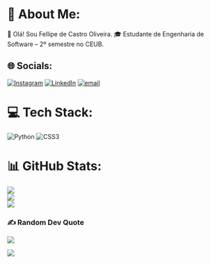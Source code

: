 # 💫 About Me:
👋 Olá! Sou Fellipe de Castro Oliveira. 🎓 Estudante de Engenharia de Software – 2º semestre no CEUB.


## 🌐 Socials:
[![Instagram](https://img.shields.io/badge/Instagram-%23E4405F.svg?logo=Instagram&logoColor=white)](https://instagram.com/https://www.instagram.com/fellipedecastro0/) [![LinkedIn](https://img.shields.io/badge/LinkedIn-%230077B5.svg?logo=linkedin&logoColor=white)](https://linkedin.com/in/https://www.linkedin.com/in/fellipe-de-castro-oliveira/) [![email](https://img.shields.io/badge/Email-D14836?logo=gmail&logoColor=white)](mailto:fellipedecastro0@gmail.com) 

# 💻 Tech Stack:
![Python](https://img.shields.io/badge/python-3670A0?style=for-the-badge&logo=python&logoColor=ffdd54) ![CSS3](https://img.shields.io/badge/css3-%231572B6.svg?style=for-the-badge&logo=css3&logoColor=white)
# 📊 GitHub Stats:
![](https://github-readme-stats.vercel.app/api?username=fellipedecastro0&theme=shadow_blue&hide_border=false&include_all_commits=true&count_private=true)<br/>
![](https://nirzak-streak-stats.vercel.app/?user=fellipedecastro0&theme=shadow_blue&hide_border=false)<br/>
![](https://github-readme-stats.vercel.app/api/top-langs/?username=fellipedecastro0&theme=shadow_blue&hide_border=false&include_all_commits=true&count_private=true&layout=compact)

### ✍️ Random Dev Quote
![](https://quotes-github-readme.vercel.app/api?type=horizontal&theme=radical)

<!-- Proudly created with GPRM ( https://gprm.itsvg.in ) -->
![](https://github-readme-stats.vercel.app/api/top-langs/?username=Fellipe0007&theme=holi&hide_border=false&include_all_commits=true&count_private=true&layout=compact)

<!-- Proudly created with GPRM ( https://gprm.itsvg.in ) -->
